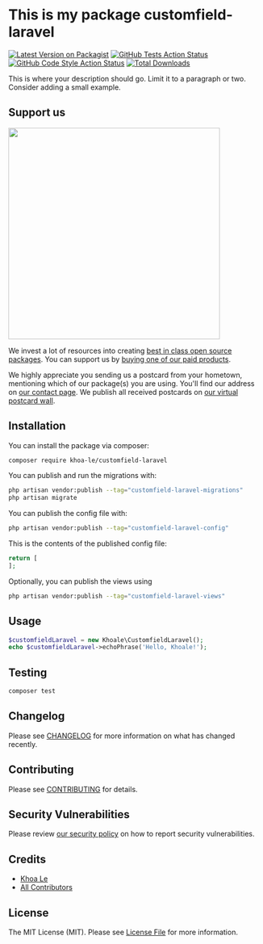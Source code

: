 # This is my package customfield-laravel

[![Latest Version on Packagist](https://img.shields.io/packagist/v/khoa-le/customfield-laravel.svg?style=flat-square)](https://packagist.org/packages/khoa-le/customfield-laravel)
[![GitHub Tests Action Status](https://img.shields.io/github/workflow/status/khoa-le/customfield-laravel/run-tests?label=tests)](https://github.com/khoa-le/customfield-laravel/actions?query=workflow%3Arun-tests+branch%3Amain)
[![GitHub Code Style Action Status](https://img.shields.io/github/workflow/status/khoa-le/customfield-laravel/Fix%20PHP%20code%20style%20issues?label=code%20style)](https://github.com/khoa-le/customfield-laravel/actions?query=workflow%3A"Fix+PHP+code+style+issues"+branch%3Amain)
[![Total Downloads](https://img.shields.io/packagist/dt/khoa-le/customfield-laravel.svg?style=flat-square)](https://packagist.org/packages/khoa-le/customfield-laravel)

This is where your description should go. Limit it to a paragraph or two. Consider adding a small example.

## Support us

[<img src="https://github-ads.s3.eu-central-1.amazonaws.com/customfield-laravel.jpg?t=1" width="419px" />](https://spatie.be/github-ad-click/customfield-laravel)

We invest a lot of resources into creating [best in class open source packages](https://spatie.be/open-source). You can support us by [buying one of our paid products](https://spatie.be/open-source/support-us).

We highly appreciate you sending us a postcard from your hometown, mentioning which of our package(s) you are using. You'll find our address on [our contact page](https://spatie.be/about-us). We publish all received postcards on [our virtual postcard wall](https://spatie.be/open-source/postcards).

## Installation

You can install the package via composer:

```bash
composer require khoa-le/customfield-laravel
```

You can publish and run the migrations with:

```bash
php artisan vendor:publish --tag="customfield-laravel-migrations"
php artisan migrate
```

You can publish the config file with:

```bash
php artisan vendor:publish --tag="customfield-laravel-config"
```

This is the contents of the published config file:

```php
return [
];
```

Optionally, you can publish the views using

```bash
php artisan vendor:publish --tag="customfield-laravel-views"
```

## Usage

```php
$customfieldLaravel = new Khoale\CustomfieldLaravel();
echo $customfieldLaravel->echoPhrase('Hello, Khoale!');
```

## Testing

```bash
composer test
```

## Changelog

Please see [CHANGELOG](CHANGELOG.md) for more information on what has changed recently.

## Contributing

Please see [CONTRIBUTING](CONTRIBUTING.md) for details.

## Security Vulnerabilities

Please review [our security policy](../../security/policy) on how to report security vulnerabilities.

## Credits

- [Khoa Le](https://github.com/khoa-le)
- [All Contributors](../../contributors)

## License

The MIT License (MIT). Please see [License File](LICENSE.md) for more information.

